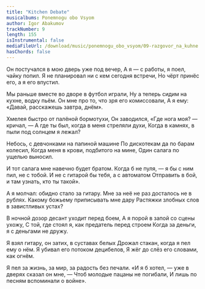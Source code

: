 ```yaml
---
title: "Kitchen Debate"
musicalbums: Ponemnogu obo Vsyom
author: Igor Abakumov
trackNumber: 9
length: 155
isInstrumental: false
mediaFileUrl: /download/music/ponemnogu_obo_vsyom/09-razgovor_na_kuhne.mp3
hasChords: false
---
```


Он постучался в мою дверь уже под вечер,
А я — с работы, я поел, чайку попил.
Я не планировал ни с кем сегодня встречи,
Но чёрт принёс его, а я его впустил.

Мы раньше вместе во дворе в футбол играли,
Ну а теперь сидим на кухне, водку пьём.
Он мне про то, что зря его комиссовали,
А я ему: «Давай, расскажешь завтра, днём».

Хмелея быстро от палёной бормотухи,
Он заводился, «Где нога моя? — кричал, —
А где ты был, когда в меня стреляли духи,
Когда в камнях, в пыли под солнцем я лежал?

Небось, с девчонками на папиной машине
По дискотекам да по барам колесил,
Когда меня в крови, подбитого на мине,
Один салага по ущелью выносил.

И тот салага мне навечно будет братом.
Когда б не пуля, — я бы с ним пил, не с тобой.
И не с гитарой бы тебя, а с автоматом
Отправить в бой, и там узнать, кто ты такой».

А я молчал: обидно стало за гитару.
Мне за неё не раз досталось не в рублях.
Какому божьему приписывать мне дару
Растяжки злобных слов в завистливых устах?

В ночной дозор десант уходит перед боем,
А я порой в запой со сцены ухожу,
С той, где стоял я, как предатель перед строем
Когда за деньги, я с деньгами не дружу.

Я взял гитару, он затих, в суставах белых
Дрожал стакан, когда я пел ему о нём.
Я убивал его потоком децибелов,
Я жёг до слёз его словами, как огнём.

Я пел за жизнь, за мир, за радость без печали.
«И я б хотел, — уже в дверях сказал он мне, —
Чтоб молодые пацаны не погибали,
И лишь по песням вспоминали о войне».
